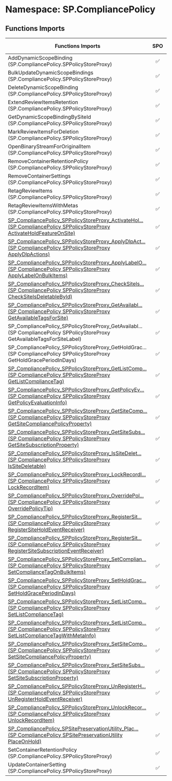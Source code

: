 # Namespace: SP.CompliancePolicy

## Functions Imports

Functions Imports | SPO | SP 2019 | SP 2016 | SP 2013
----------|:---:|:-------:|:-------:|:-------:
AddDynamicScopeBinding (SP.CompliancePolicy.SPPolicyStoreProxy) | ✅ | ❌ | ❌ | ❌
BulkUpdateDynamicScopeBindings (SP.CompliancePolicy.SPPolicyStoreProxy) | ✅ | ❌ | ❌ | ❌
DeleteDynamicScopeBinding (SP.CompliancePolicy.SPPolicyStoreProxy) | ✅ | ❌ | ❌ | ❌
ExtendReviewItemsRetention (SP.CompliancePolicy.SPPolicyStoreProxy) | ✅ | ❌ | ❌ | ❌
GetDynamicScopeBindingBySiteId (SP.CompliancePolicy.SPPolicyStoreProxy) | ✅ | ❌ | ❌ | ❌
MarkReviewItemsForDeletion (SP.CompliancePolicy.SPPolicyStoreProxy) | ✅ | ❌ | ❌ | ❌
OpenBinaryStreamForOriginalItem (SP.CompliancePolicy.SPPolicyStoreProxy) | ✅ | ❌ | ❌ | ❌
RemoveContainerRetentionPolicy (SP.CompliancePolicy.SPPolicyStoreProxy) | ✅ | ❌ | ❌ | ❌
RemoveContainerSettings (SP.CompliancePolicy.SPPolicyStoreProxy) | ✅ | ❌ | ❌ | ❌
RetagReviewItems (SP.CompliancePolicy.SPPolicyStoreProxy) | ✅ | ❌ | ❌ | ❌
RetagReviewItemsWithMetas (SP.CompliancePolicy.SPPolicyStoreProxy) | ✅ | ❌ | ❌ | ❌
[<span title="SP_CompliancePolicy_SPPolicyStoreProxy_ActivateHoldFeatureOnSite">SP_CompliancePolicy_SPPolicyStoreProxy_ActivateHol...</span> (SP CompliancePolicy SPPolicyStoreProxy ActivateHoldFeatureOnSite)](./Functions/SP_CompliancePolicy_SPPolicyStoreProxy_ActivateHoldFeatureOnSite.md) | ✅ | ❌ | ❌ | ❌
[<span title="SP_CompliancePolicy_SPPolicyStoreProxy_ApplyDlpActions">SP_CompliancePolicy_SPPolicyStoreProxy_ApplyDlpAct...</span> (SP CompliancePolicy SPPolicyStoreProxy ApplyDlpActions)](./Functions/SP_CompliancePolicy_SPPolicyStoreProxy_ApplyDlpActions.md) | ✅ | ❌ | ❌ | ❌
[<span title="SP_CompliancePolicy_SPPolicyStoreProxy_ApplyLabelOnBulkItems">SP_CompliancePolicy_SPPolicyStoreProxy_ApplyLabelO...</span> (SP CompliancePolicy SPPolicyStoreProxy ApplyLabelOnBulkItems)](./Functions/SP_CompliancePolicy_SPPolicyStoreProxy_ApplyLabelOnBulkItems.md) | ✅ | ❌ | ❌ | ❌
[<span title="SP_CompliancePolicy_SPPolicyStoreProxy_CheckSiteIsDeletableById">SP_CompliancePolicy_SPPolicyStoreProxy_CheckSiteIs...</span> (SP CompliancePolicy SPPolicyStoreProxy CheckSiteIsDeletableById)](./Functions/SP_CompliancePolicy_SPPolicyStoreProxy_CheckSiteIsDeletableById.md) | ✅ | ❌ | ❌ | ❌
[<span title="SP_CompliancePolicy_SPPolicyStoreProxy_GetAvailableTagsForSite">SP_CompliancePolicy_SPPolicyStoreProxy_GetAvailabl...</span> (SP CompliancePolicy SPPolicyStoreProxy GetAvailableTagsForSite)](./Functions/SP_CompliancePolicy_SPPolicyStoreProxy_GetAvailableTagsForSite.md) | ✅ | ❌ | ❌ | ❌
<span title="SP_CompliancePolicy_SPPolicyStoreProxy_GetAvailableTagsForSiteLabel">SP_CompliancePolicy_SPPolicyStoreProxy_GetAvailabl...</span> (SP CompliancePolicy SPPolicyStoreProxy GetAvailableTagsForSiteLabel) | ✅ | ❌ | ❌ | ❌
<span title="SP_CompliancePolicy_SPPolicyStoreProxy_GetHoldGracePeriodInDays">SP_CompliancePolicy_SPPolicyStoreProxy_GetHoldGrac...</span> (SP CompliancePolicy SPPolicyStoreProxy GetHoldGracePeriodInDays) | ✅ | ❌ | ❌ | ❌
[<span title="SP_CompliancePolicy_SPPolicyStoreProxy_GetListComplianceTag">SP_CompliancePolicy_SPPolicyStoreProxy_GetListComp...</span> (SP CompliancePolicy SPPolicyStoreProxy GetListComplianceTag)](./Functions/SP_CompliancePolicy_SPPolicyStoreProxy_GetListComplianceTag.md) | ✅ | ❌ | ❌ | ❌
[<span title="SP_CompliancePolicy_SPPolicyStoreProxy_GetPolicyEvaluationInfo">SP_CompliancePolicy_SPPolicyStoreProxy_GetPolicyEv...</span> (SP CompliancePolicy SPPolicyStoreProxy GetPolicyEvaluationInfo)](./Functions/SP_CompliancePolicy_SPPolicyStoreProxy_GetPolicyEvaluationInfo.md) | ✅ | ❌ | ❌ | ❌
[<span title="SP_CompliancePolicy_SPPolicyStoreProxy_GetSiteCompliancePolicyProperty">SP_CompliancePolicy_SPPolicyStoreProxy_GetSiteComp...</span> (SP CompliancePolicy SPPolicyStoreProxy GetSiteCompliancePolicyProperty)](./Functions/SP_CompliancePolicy_SPPolicyStoreProxy_GetSiteCompliancePolicyProperty.md) | ✅ | ❌ | ❌ | ❌
[<span title="SP_CompliancePolicy_SPPolicyStoreProxy_GetSiteSubscriptionProperty">SP_CompliancePolicy_SPPolicyStoreProxy_GetSiteSubs...</span> (SP CompliancePolicy SPPolicyStoreProxy GetSiteSubscriptionProperty)](./Functions/SP_CompliancePolicy_SPPolicyStoreProxy_GetSiteSubscriptionProperty.md) | ✅ | ❌ | ❌ | ❌
[<span title="SP_CompliancePolicy_SPPolicyStoreProxy_IsSiteDeletable">SP_CompliancePolicy_SPPolicyStoreProxy_IsSiteDelet...</span> (SP CompliancePolicy SPPolicyStoreProxy IsSiteDeletable)](./Functions/SP_CompliancePolicy_SPPolicyStoreProxy_IsSiteDeletable.md) | ✅ | ❌ | ❌ | ❌
[<span title="SP_CompliancePolicy_SPPolicyStoreProxy_LockRecordItem">SP_CompliancePolicy_SPPolicyStoreProxy_LockRecordI...</span> (SP CompliancePolicy SPPolicyStoreProxy LockRecordItem)](./Functions/SP_CompliancePolicy_SPPolicyStoreProxy_LockRecordItem.md) | ✅ | ❌ | ❌ | ❌
[<span title="SP_CompliancePolicy_SPPolicyStoreProxy_OverridePolicyTip">SP_CompliancePolicy_SPPolicyStoreProxy_OverridePol...</span> (SP CompliancePolicy SPPolicyStoreProxy OverridePolicyTip)](./Functions/SP_CompliancePolicy_SPPolicyStoreProxy_OverridePolicyTip.md) | ✅ | ❌ | ❌ | ❌
[<span title="SP_CompliancePolicy_SPPolicyStoreProxy_RegisterSiteHoldEventReceiver">SP_CompliancePolicy_SPPolicyStoreProxy_RegisterSit...</span> (SP CompliancePolicy SPPolicyStoreProxy RegisterSiteHoldEventReceiver)](./Functions/SP_CompliancePolicy_SPPolicyStoreProxy_RegisterSiteHoldEventReceiver.md) | ✅ | ❌ | ❌ | ❌
[<span title="SP_CompliancePolicy_SPPolicyStoreProxy_RegisterSiteSubscriptionEventReceiver">SP_CompliancePolicy_SPPolicyStoreProxy_RegisterSit...</span> (SP CompliancePolicy SPPolicyStoreProxy RegisterSiteSubscriptionEventReceiver)](./Functions/SP_CompliancePolicy_SPPolicyStoreProxy_RegisterSiteSubscriptionEventReceiver.md) | ✅ | ❌ | ❌ | ❌
[<span title="SP_CompliancePolicy_SPPolicyStoreProxy_SetComplianceTagOnBulkItems">SP_CompliancePolicy_SPPolicyStoreProxy_SetComplian...</span> (SP CompliancePolicy SPPolicyStoreProxy SetComplianceTagOnBulkItems)](./Functions/SP_CompliancePolicy_SPPolicyStoreProxy_SetComplianceTagOnBulkItems.md) | ✅ | ❌ | ❌ | ❌
[<span title="SP_CompliancePolicy_SPPolicyStoreProxy_SetHoldGracePeriodInDays">SP_CompliancePolicy_SPPolicyStoreProxy_SetHoldGrac...</span> (SP CompliancePolicy SPPolicyStoreProxy SetHoldGracePeriodInDays)](./Functions/SP_CompliancePolicy_SPPolicyStoreProxy_SetHoldGracePeriodInDays.md) | ✅ | ❌ | ❌ | ❌
[<span title="SP_CompliancePolicy_SPPolicyStoreProxy_SetListComplianceTag">SP_CompliancePolicy_SPPolicyStoreProxy_SetListComp...</span> (SP CompliancePolicy SPPolicyStoreProxy SetListComplianceTag)](./Functions/SP_CompliancePolicy_SPPolicyStoreProxy_SetListComplianceTag.md) | ✅ | ❌ | ❌ | ❌
[<span title="SP_CompliancePolicy_SPPolicyStoreProxy_SetListComplianceTagWithMetaInfo">SP_CompliancePolicy_SPPolicyStoreProxy_SetListComp...</span> (SP CompliancePolicy SPPolicyStoreProxy SetListComplianceTagWithMetaInfo)](./Functions/SP_CompliancePolicy_SPPolicyStoreProxy_SetListComplianceTagWithMetaInfo.md) | ✅ | ❌ | ❌ | ❌
[<span title="SP_CompliancePolicy_SPPolicyStoreProxy_SetSiteCompliancePolicyProperty">SP_CompliancePolicy_SPPolicyStoreProxy_SetSiteComp...</span> (SP CompliancePolicy SPPolicyStoreProxy SetSiteCompliancePolicyProperty)](./Functions/SP_CompliancePolicy_SPPolicyStoreProxy_SetSiteCompliancePolicyProperty.md) | ✅ | ❌ | ❌ | ❌
[<span title="SP_CompliancePolicy_SPPolicyStoreProxy_SetSiteSubscriptionProperty">SP_CompliancePolicy_SPPolicyStoreProxy_SetSiteSubs...</span> (SP CompliancePolicy SPPolicyStoreProxy SetSiteSubscriptionProperty)](./Functions/SP_CompliancePolicy_SPPolicyStoreProxy_SetSiteSubscriptionProperty.md) | ✅ | ❌ | ❌ | ❌
[<span title="SP_CompliancePolicy_SPPolicyStoreProxy_UnRegisterHoldEventReceiver">SP_CompliancePolicy_SPPolicyStoreProxy_UnRegisterH...</span> (SP CompliancePolicy SPPolicyStoreProxy UnRegisterHoldEventReceiver)](./Functions/SP_CompliancePolicy_SPPolicyStoreProxy_UnRegisterHoldEventReceiver.md) | ✅ | ❌ | ❌ | ❌
[<span title="SP_CompliancePolicy_SPPolicyStoreProxy_UnlockRecordItem">SP_CompliancePolicy_SPPolicyStoreProxy_UnlockRecor...</span> (SP CompliancePolicy SPPolicyStoreProxy UnlockRecordItem)](./Functions/SP_CompliancePolicy_SPPolicyStoreProxy_UnlockRecordItem.md) | ✅ | ❌ | ❌ | ❌
[<span title="SP_CompliancePolicy_SPSitePreservationUtility_PlaceOnHold">SP_CompliancePolicy_SPSitePreservationUtility_Plac...</span> (SP CompliancePolicy SPSitePreservationUtility PlaceOnHold)](./Functions/SP_CompliancePolicy_SPSitePreservationUtility_PlaceOnHold.md) | ✅ | ❌ | ❌ | ❌
SetContainerRetentionPolicy (SP.CompliancePolicy.SPPolicyStoreProxy) | ✅ | ❌ | ❌ | ❌
UpdateContainerSetting (SP.CompliancePolicy.SPPolicyStoreProxy) | ✅ | ❌ | ❌ | ❌